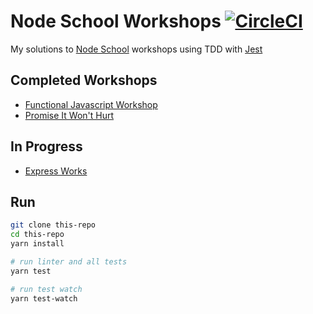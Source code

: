 # Node School Workshops [![CircleCI](https://circleci.com/gh/luiscarlin/node-school-workshops/tree/master.svg?style=svg)](https://circleci.com/gh/luiscarlin/node-school-workshops/tree/master)

My solutions to [Node School](https://nodeschool.io) workshops using TDD with [Jest](https://facebook.github.io/jest/)

## Completed Workshops

* [Functional Javascript Workshop](https://github.com/timoxley/functional-javascript-workshop)
* [Promise It Won't Hurt](https://github.com/stevekane/promise-it-wont-hurt)

## In Progress

* [Express Works](https://github.com/azat-co/expressworks)

## Run

```bash
git clone this-repo
cd this-repo
yarn install

# run linter and all tests
yarn test

# run test watch
yarn test-watch
```
